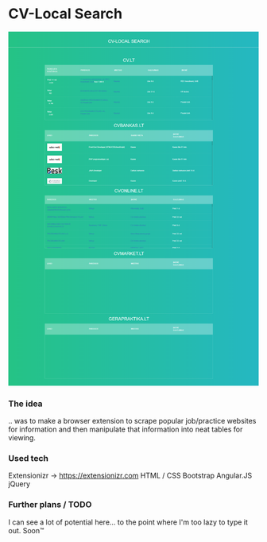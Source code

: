 # CV-Local Search
![Preview](https://github.com/manciuszz/CV-Local-Search/blob/master/assets/Preview.png?raw=true)

### The idea
.. was to make a browser extension to scrape popular job/practice websites for information and then manipulate that information into neat tables for viewing.

### Used tech

Extensionizr -> https://extensionizr.com
HTML / CSS
Bootstrap 
Angular.JS 
jQuery 

### Further plans / TODO

I can see a lot of potential here... to the point where I'm too lazy to type it out.
Soon™ 
